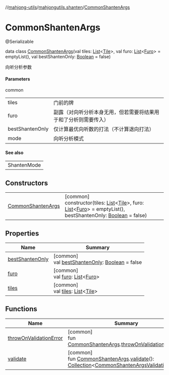 //[mahjong-utils](../../../index.md)/[mahjongutils.shanten](../index.md)/[CommonShantenArgs](index.md)

# CommonShantenArgs

@Serializable

data class [CommonShantenArgs](index.md)(val tiles: [List](https://kotlinlang.org/api/latest/jvm/stdlib/kotlin.collections/-list/index.html)&lt;[Tile](../../mahjongutils.models/-tile/index.md)&gt;, val furo: [List](https://kotlinlang.org/api/latest/jvm/stdlib/kotlin.collections/-list/index.html)&lt;[Furo](../../mahjongutils.models/-furo/index.md)&gt; = emptyList(), val bestShantenOnly: [Boolean](https://kotlinlang.org/api/latest/jvm/stdlib/kotlin/-boolean/index.html) = false)

向听分析参数

#### Parameters

common

| | |
|---|---|
| tiles | 门前的牌 |
| furo | 副露（对向听分析本身无用，但若需要将结果用于和了分析则需要传入） |
| bestShantenOnly | 仅计算最优向听数的打法（不计算退向打法） |
| mode | 向听分析模式 |

#### See also

| |
|---|
| ShantenMode |

## Constructors

| | |
|---|---|
| [CommonShantenArgs](-common-shanten-args.md) | [common]<br>constructor(tiles: [List](https://kotlinlang.org/api/latest/jvm/stdlib/kotlin.collections/-list/index.html)&lt;[Tile](../../mahjongutils.models/-tile/index.md)&gt;, furo: [List](https://kotlinlang.org/api/latest/jvm/stdlib/kotlin.collections/-list/index.html)&lt;[Furo](../../mahjongutils.models/-furo/index.md)&gt; = emptyList(), bestShantenOnly: [Boolean](https://kotlinlang.org/api/latest/jvm/stdlib/kotlin/-boolean/index.html) = false) |

## Properties

| Name | Summary |
|---|---|
| [bestShantenOnly](best-shanten-only.md) | [common]<br>val [bestShantenOnly](best-shanten-only.md): [Boolean](https://kotlinlang.org/api/latest/jvm/stdlib/kotlin/-boolean/index.html) = false |
| [furo](furo.md) | [common]<br>val [furo](furo.md): [List](https://kotlinlang.org/api/latest/jvm/stdlib/kotlin.collections/-list/index.html)&lt;[Furo](../../mahjongutils.models/-furo/index.md)&gt; |
| [tiles](tiles.md) | [common]<br>val [tiles](tiles.md): [List](https://kotlinlang.org/api/latest/jvm/stdlib/kotlin.collections/-list/index.html)&lt;[Tile](../../mahjongutils.models/-tile/index.md)&gt; |

## Functions

| Name | Summary |
|---|---|
| [throwOnValidationError](../throw-on-validation-error.md) | [common]<br>fun [CommonShantenArgs](index.md).[throwOnValidationError](../throw-on-validation-error.md)() |
| [validate](../validate.md) | [common]<br>fun [CommonShantenArgs](index.md).[validate](../validate.md)(): [Collection](https://kotlinlang.org/api/latest/jvm/stdlib/kotlin.collections/-collection/index.html)&lt;[CommonShantenArgsValidationError](../-common-shanten-args-validation-error/index.md)&gt; |
